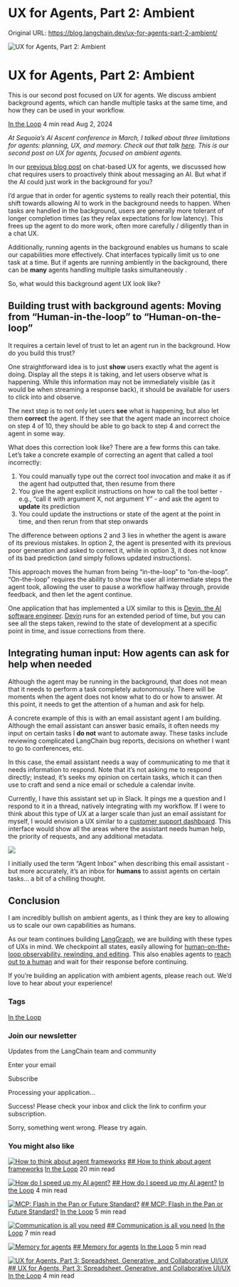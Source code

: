 # UX for Agents, Part 2: Ambient

Original URL: https://blog.langchain.dev/ux-for-agents-part-2-ambient/


![UX for Agents, Part 2: Ambient](/content/images/size/w760/format/webp/2024/08/UX-for-agents---ambient---part-2--1-.png)

# UX for Agents, Part 2: Ambient

This is our second post focused on UX for agents. We discuss ambient background agents, which can handle multiple tasks at the same time, and how they can be used in your workflow.

[In the Loop](/tag/in-the-loop/)
4 min read
Aug 2, 2024



*At Sequoia’s AI Ascent conference in March, I talked about three limitations for agents: planning, UX, and memory. Check out that talk* [*here*](https://www.youtube.com/watch?v=pBBe1pk8hf4&ref=blog.langchain.dev)*. This is our second post on UX for agents, focused on ambient agents.*

In our [previous blog post](https://blog.langchain.dev/ux-for-agents-part-1-chat-2/) on chat-based UX for agents, we discussed how chat requires users to proactively think about messaging an AI. But what if the AI could just work in the background for you?

I’d argue that in order for agentic systems to really reach their potential, this shift towards allowing AI to work in the background needs to happen. When tasks are handled in the background, users are generally more tolerant of longer completion times (as they relax expectations for low latency). This frees up the agent to do more work, often more carefully / diligently than in a chat UX.

Additionally, running agents in the background enables us humans to scale our capabilities more effectively. Chat interfaces typically limit us to one task at a time. But if agents are running ambiently in the background, there can be **many** agents handling multiple tasks simultaneously .

So, what would this background agent UX look like?

## Building trust with background agents: Moving from “Human-in-the-loop” to “Human-on-the-loop”

It requires a certain level of trust to let an agent run in the background. How do you build this trust?

One straightforward idea is to just **show** users exactly what the agent is doing. Display all the steps it is taking, and let users observe what is happening. While this information may not be immediately visible (as it would be when streaming a response back), it should be available for users to click into and observe.

The next step is to not only let users **see** what is happening, but also let them **correct** the agent. If they see that the agent made an incorrect choice on step 4 of 10, they should be able to go back to step 4 and correct the agent in some way.

What does this correction look like? There are a few forms this can take. Let’s take a concrete example of correcting an agent that called a tool incorrectly:

1. You could manually type out the correct tool invocation and make it as if the agent had outputted that, then resume from there
2. You give the agent explicit instructions on how to call the tool better - e.g., “call it with argument X, not argument Y” - and ask the agent to **update** its prediction
3. You could update the instructions or state of the agent at the point in time, and then rerun from that step onwards

The difference between options 2 and 3 lies in whether the agent is aware of its previous mistakes. In option 2, the agent is presented with its previous poor generation and asked to correct it, while in option 3, it does not know of its bad prediction (and simply follows updated instructions).

This approach moves the human from being “in-the-loop” to “on-the-loop”. “On-the-loop” requires the ability to show the user all intermediate steps the agent took, allowing the user to pause a workflow halfway through, provide feedback, and then let the agent continue.

One application that has implemented a UX similar to this is [Devin, the AI software engineer](https://www.cognition.ai/?ref=blog.langchain.dev). [Devin](https://www.youtube.com/watch?v=fjHtjT7GO1c&ref=blog.langchain.dev) runs for an extended period of time, but you can see all the steps taken, rewind to the state of development at a specific point in time, and issue corrections from there.

## Integrating human input: How agents can ask for help when needed

Although the agent may be running in the background, that does not mean that it needs to perform a task completely autonomously. There will be moments when the agent does not know what to do or how to answer. At this point, it needs to get the attention of a human and ask for help.

A concrete example of this is with an email assistant agent I am building. Although the email assistant can answer basic emails, it often needs my input on certain tasks I **do not** want to automate away. These tasks include reviewing complicated LangChain bug reports, decisions on whether I want to go to conferences, etc.

In this case, the email assistant needs a way of communicating to me that it needs information to respond. Note that it’s not asking me to respond directly; instead, it’s seeks my opinion on certain tasks, which it can then use to craft and send a nice email or schedule a calendar invite.

Currently, I have this assistant set up in Slack. It pings me a question and I respond to it in a thread, natively integrating with my workflow. If I were to think about this type of UX at a larger scale than just an email assistant for myself, I would envision a UX similar to a [customer support dashboard](https://dribbble.com/shots/17286199-Customer-Support-Ticket-Dashboard?ref=blog.langchain.dev). This interface would show all the areas where the assistant needs human help, the priority of requests, and any additional metadata.

![](https://blog.langchain.dev/content/images/2024/08/3a7660c6d45e1bebf8f8704f3512b872.jpg)

I initially used the term “Agent Inbox” when describing this email assistant - but more accurately, it’s an inbox for **humans** to assist agents on certain tasks… a bit of a chilling thought.

## Conclusion

I am incredibly bullish on ambient agents, as I think they are key to allowing us to scale our own capabilities as humans.

As our team continues building [LangGraph](https://github.com/langchain-ai/langgraph?ref=blog.langchain.dev), we are building with these types of UXs in mind. We checkpoint all states, easily allowing for [human-on-the-loop observability, rewinding, and editing](https://langchain-ai.github.io/langgraph/how-tos/human_in_the_loop/time-travel/?ref=blog.langchain.dev). This also enables agents to [reach out to a human](https://langchain-ai.github.io/langgraph/how-tos/human_in_the_loop/wait-user-input/?ref=blog.langchain.dev) and wait for their response before continuing.

If you’re building an application with ambient agents, please reach out. We’d love to hear about your experience!


### Tags

[In the Loop](/tag/in-the-loop/)

### Join our newsletter

Updates from the LangChain team and community

Enter your email

Subscribe

Processing your application...

Success! Please check your inbox and click the link to confirm your subscription.

Sorry, something went wrong. Please try again.




### You might also like

[![How to think about agent frameworks](/content/images/size/w760/format/webp/2025/04/Screenshot-2025-04-20-at-10.19.41-AM.png)](/how-to-think-about-agent-frameworks/)
[## How to think about agent frameworks](/how-to-think-about-agent-frameworks/)
[In the Loop](/tag/in-the-loop/)
20 min read



[![How do I speed up my AI agent?](/content/images/size/w760/format/webp/2025/03/openart-image_zkfUurHZ_1742063594759_raw.jpg)](/how-do-i-speed-up-my-agent/)
[## How do I speed up my AI agent?](/how-do-i-speed-up-my-agent/)
[In the Loop](/tag/in-the-loop/)
4 min read



[![MCP: Flash in the Pan or Future Standard?](https://images.unsplash.com/photo-1620662736427-b8a198f52a4d?crop=entropy&cs=tinysrgb&fit=max&fm=webp&ixid=M3wxMTc3M3wwfDF8c2VhcmNofDd8fGRlYmF0ZXxlbnwwfHx8fDE3NDEzNzcwMzZ8MA&ixlib=rb-4.0.3&q=80&w=760)](/mcp-fad-or-fixture/)
[## MCP: Flash in the Pan or Future Standard?](/mcp-fad-or-fixture/)
[In the Loop](/tag/in-the-loop/)
5 min read



[![Communication is all you need](/content/images/size/w760/format/webp/2024/10/https___replicate.delivery_yhqm_48NVpCrAS8pfVaHsDqTEoZnFJj390IVQsmrJDfn18A6s4eUnA_out-0.webp)](/communication-is-all-you-need/)
[## Communication is all you need](/communication-is-all-you-need/)
[In the Loop](/tag/in-the-loop/)
7 min read



[![Memory for agents](/content/images/size/w760/format/webp/2024/10/Screenshot-2024-10-19-at-9.59.50-AM.png)](/memory-for-agents/)
[## Memory for agents](/memory-for-agents/)
[In the Loop](/tag/in-the-loop/)
5 min read



[![UX for Agents, Part 3: Spreadsheet, Generative, and Collaborative UI/UX](/content/images/size/w760/format/webp/2024/08/UX-for-agents---spreadsheet---part-3.png)](/ux-for-agents-part-3/)
[## UX for Agents, Part 3: Spreadsheet, Generative, and Collaborative UI/UX](/ux-for-agents-part-3/)
[In the Loop](/tag/in-the-loop/)
4 min read






